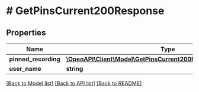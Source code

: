 # # GetPinsCurrent200Response

## Properties

Name | Type | Description | Notes
------------ | ------------- | ------------- | -------------
**pinned_recording** | [**\OpenAPI\Client\Model\GetPinsCurrent200ResponsePinnedRecording**](GetPinsCurrent200ResponsePinnedRecording.md) |  | [optional]
**user_name** | **string** |  | [optional]

[[Back to Model list]](../../README.md#models) [[Back to API list]](../../README.md#endpoints) [[Back to README]](../../README.md)
